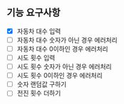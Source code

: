 ## 기능 요구사항
+ [x] 자동차 대수 입력
+ [ ] 자동차 대수 숫자가 아닌 경우 에러처리
+ [ ] 자동차 대수 0이하인 경우 에러처리 
+ [ ] 시도 횟수 입력
+ [ ] 시도 횟수 숫자가 아닌 경우 에러처리
+ [ ] 시도 횟수 0이하인 경우 에러처리
+ [ ] 숫자 랜덤값 구하기
+ [ ] 전진 횟수 더하기
